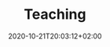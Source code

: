 ---
members: ["PLevy"]
title: "Teaching"
date: 2020-10-21T20:03:12+02:00
draft: false
searchFilter: Teaching
notEverything: true
notListed: true
layout: list
tags: ['Pierre', 'Lévy', 'teaching']
zone: "teaching"
description: "description teaching"
---